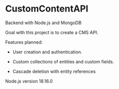 # CustomContentAPI

Backend with Node.js and MongoDB

Goal with this project is to create a CMS API.

Features planned:
* User creation and authentication.
* Custom collections of entities and custom fields.

* Cascade deletion with entity references

Node.js version 18.16.0